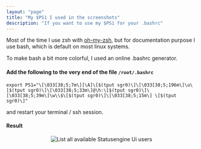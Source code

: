```yaml
---
layout: "page"
title: "My $PS1 I used in the screenshots"
description: "If you want to use my $PS1 for your .bashrc"
---
```


Most of the time I use zsh with [oh-my-zsh](https://github.com/robbyrussell/oh-my-zsh),
but for documentation purpose I use bash, which is default on most linux systems.

To make bash a bit more colorful, I used an online .bashrc generator.

#### Add the following to the very end of the file `/root/.bashrc`
````nohighlight
export PS1="\[\033[38;5;7m\][\A]\[$(tput sgr0)\]\[\033[38;5;196m\]\u\[$(tput sgr0)\]\[\033[38;5;33m\]@\h:\[$(tput sgr0)\]\[\033[38;5;39m\]\w\\$\[$(tput sgr0)\]\[\033[38;5;15m\] \[$(tput sgr0)\]"
````
and restart your terminal / ssh session.

#### Result
<p>
    <center>
        <img src="{{ site.url }}/assets/img/ui/list-users.png" class="img-responsive" alt="List all available Statusengine Ui users"/>
    </center>
</p>
